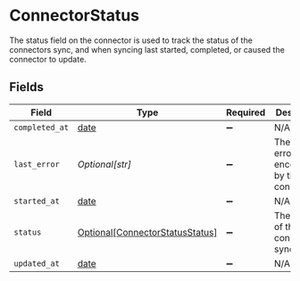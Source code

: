 # ConnectorStatus

The status field on the connector is used to track the status of the connectors sync, and when syncing last started, completed, or caused the connector to update.


## Fields

| Field                                                                           | Type                                                                            | Required                                                                        | Description                                                                     |
| ------------------------------------------------------------------------------- | ------------------------------------------------------------------------------- | ------------------------------------------------------------------------------- | ------------------------------------------------------------------------------- |
| `completed_at`                                                                  | [date](https://docs.python.org/3/library/datetime.html#date-objects)            | :heavy_minus_sign:                                                              | N/A                                                                             |
| `last_error`                                                                    | *Optional[str]*                                                                 | :heavy_minus_sign:                                                              | The last error encountered by the connector.                                    |
| `started_at`                                                                    | [date](https://docs.python.org/3/library/datetime.html#date-objects)            | :heavy_minus_sign:                                                              | N/A                                                                             |
| `status`                                                                        | [Optional[ConnectorStatusStatus]](../../models/shared/connectorstatusstatus.md) | :heavy_minus_sign:                                                              | The status of the connector sync.                                               |
| `updated_at`                                                                    | [date](https://docs.python.org/3/library/datetime.html#date-objects)            | :heavy_minus_sign:                                                              | N/A                                                                             |